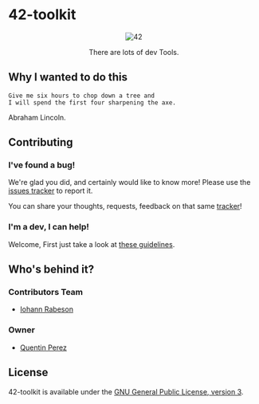 42-toolkit
==========

<p align="center">
	<img src="https://raw.github.com/QuentinPerez/42-toolkit/master/doc/images/logo-42.png" alt="42" title="42">
</p>
<p align="center">
There are lots of dev Tools.
</p>

## Why I wanted to do this

	Give me six hours to chop down a tree and
	I will spend the first four sharpening the axe.
Abraham Lincoln.

## Contributing

### I've found a bug!

We're glad you did, and certainly would like to know more! Please use the [issues tracker](https://github.com/QuentinPerez/42-toolkit/issues) to report it.

You can share your thoughts, requests, feedback on that same [tracker](https://github.com/QuentinPerez/42-toolkit/issues)!

### I'm a dev, I can help!

Welcome, First just take a look at [these guidelines](CONTRIBUTING.md).

## Who's behind it?

### Contributors Team
* [Iohann Rabeson](https://github.com/IohannRabeson)

### Owner

* [Quentin Perez](https://github.com/QuentinPerez)

## License

42-toolkit is available under the [GNU General Public License, version 3](LICENSE).
